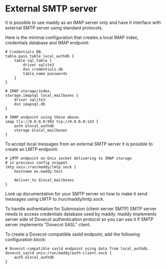 # External SMTP server

It is possible to use maddy as an IMAP server only and have it interface with
external SMTP server using standard protocols.

Here is the minimal configuration that creates a local IMAP index, credentials
database and IMAP endpoint:
```
# Credentials DB.
table.pass_table local_authdb {
    table sql_table {
        driver sqlite3
        dsn credentials.db
        table_name passwords
    }
}

# IMAP storage/index.
storage.imapsql local_mailboxes {
    driver sqlite3
    dsn imapsql.db
}

# IMAP endpoint using these above.
imap tls://0.0.0.0:993 tcp://0.0.0.0:143 {
    auth &local_authdb
    storage &local_mailboxes
}
```

To accept local messages from an external SMTP server
it is possible to create an LMTP endpoint:
```
# LMTP endpoint on Unix socket delivering to IMAP storage
# in previous config snippet.
lmtp unix:/run/maddy/lmtp.sock {
    hostname mx.maddy.test

    deliver_to &local_mailboxes
}
```

Look up documentation for your SMTP server on how to make it
send messages using LMTP to /run/maddy/lmtp.sock.

To handle authentiation for Submission (client-server SMTP) SMTP server
needs to access credentials database used by maddy. maddy implements
server side of Dovecot authentication protocol so you can use
it if SMTP server implements "Dovecot SASL" client.

To create a Dovecot-compatible sasld endpoint, add the following configuration
block:
```
# Dovecot-compatible sasld endpoint using data from local_authdb.
dovecot_sasld unix:/run/maddy/auth-client.sock {
    auth &local_authdb
}
```
